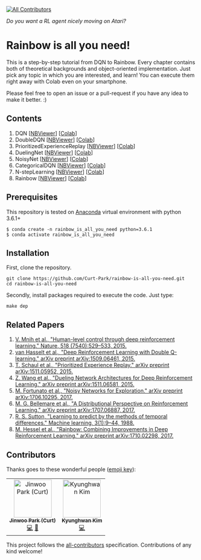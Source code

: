 [![All Contributors](https://img.shields.io/badge/all_contributors-2-orange.svg?style=flat-square)](#contributors)

*Do you want a RL agent nicely moving on Atari?*
# Rainbow is all you need!

This is a step-by-step tutorial from DQN to Rainbow.
Every chapter contains both of theoretical backgrounds and object-oriented implementation. Just pick any topic in which you are interested, and learn! You can execute them right away with Colab even on your smartphone.

Please feel free to open an issue or a pull-request if you have any idea to make it better. :)


## Contents

01. DQN [[NBViewer](https://nbviewer.jupyter.org/github/Curt-Park/rainbow-is-all-you-need/blob/master/01.dqn.ipynb)] [[Colab](https://colab.research.google.com/github/Curt-Park/rainbow-is-all-you-need/blob/master/01.dqn.ipynb)]
02. DoubleDQN [[NBViewer](https://nbviewer.jupyter.org/github/Curt-Park/rainbow-is-all-you-need/blob/master/02.double_q.ipynb)] [[Colab](https://colab.research.google.com/github/Curt-Park/rainbow-is-all-you-need/blob/master/02.double_q.ipynb)]
03. PrioritizedExperienceReplay [[NBViewer](https://nbviewer.jupyter.org/github/Curt-Park/rainbow-is-all-you-need/blob/master/03.per.ipynb)] [[Colab](https://colab.research.google.com/github/Curt-Park/rainbow-is-all-you-need/blob/master/03.per.ipynb)]
04. DuelingNet [[NBViewer](https://nbviewer.jupyter.org/github/Curt-Park/rainbow-is-all-you-need/blob/master/04.dueling.ipynb)] [[Colab](https://colab.research.google.com/github/Curt-Park/rainbow-is-all-you-need/blob/master/04.dueling.ipynb)]
05. NoisyNet [[NBViewer](https://nbviewer.jupyter.org/github/Curt-Park/rainbow-is-all-you-need/blob/master/05.noisy_net.ipynb)] [[Colab](https://colab.research.google.com/github/Curt-Park/rainbow-is-all-you-need/blob/master/05.noisy_net.ipynb)]
06. CategoricalDQN [[NBViewer](https://nbviewer.jupyter.org/github/Curt-Park/rainbow-is-all-you-need/blob/master/06.categorical_dqn.ipynb)] [[Colab](https://colab.research.google.com/github/Curt-Park/rainbow-is-all-you-need/blob/master/06.categorical_dqn.ipynb)]
07. N-stepLearning [[NBViewer](https://nbviewer.jupyter.org/github/Curt-Park/rainbow-is-all-you-need/blob/master/07.n_step_learning.ipynb)] [[Colab](https://colab.research.google.com/github/Curt-Park/rainbow-is-all-you-need/blob/master/07.n_step_learning.ipynb)]
08. Rainbow [[NBViewer](https://nbviewer.jupyter.org/github/Curt-Park/rainbow-is-all-you-need/blob/master/08.rainbow.ipynb)] [[Colab](https://colab.research.google.com/github/Curt-Park/rainbow-is-all-you-need/blob/master/08.rainbow.ipynb)]

## Prerequisites
This repository is tested on [Anaconda](https://www.anaconda.com/distribution/) virtual environment with python 3.6.1+
```
$ conda create -n rainbow_is_all_you_need python=3.6.1
$ conda activate rainbow_is_all_you_need
```

## Installation
First, clone the repository.
```
git clone https://github.com/Curt-Park/rainbow-is-all-you-need.git
cd rainbow-is-all-you-need
```

Secondly, install packages required to execute the code. Just type:
```
make dep
```

## Related Papers

01. [V. Mnih et al., "Human-level control through deep reinforcement learning." Nature, 518
(7540):529–533, 2015.](https://storage.googleapis.com/deepmind-media/dqn/DQNNaturePaper.pdf)
02. [van Hasselt et al., "Deep Reinforcement Learning with Double Q-learning." arXiv preprint arXiv:1509.06461, 2015.](https://arxiv.org/pdf/1509.06461.pdf)
03. [T. Schaul et al., "Prioritized Experience Replay." arXiv preprint arXiv:1511.05952, 2015.](https://arxiv.org/pdf/1511.05952.pdf)
04. [Z. Wang et al., "Dueling Network Architectures for Deep Reinforcement Learning." arXiv preprint arXiv:1511.06581, 2015.](https://arxiv.org/pdf/1511.06581.pdf)
05. [M. Fortunato et al., "Noisy Networks for Exploration." arXiv preprint arXiv:1706.10295, 2017.](https://arxiv.org/pdf/1706.10295.pdf)
06. [M. G. Bellemare et al., "A Distributional Perspective on Reinforcement Learning." arXiv preprint arXiv:1707.06887, 2017.](https://arxiv.org/pdf/1707.06887.pdf)
07. [R. S. Sutton, "Learning to predict by the methods of temporal differences." Machine learning, 3(1):9–44, 1988.](http://incompleteideas.net/papers/sutton-88-with-erratum.pdf)
08. [M. Hessel et al., "Rainbow: Combining Improvements in Deep Reinforcement Learning." arXiv preprint arXiv:1710.02298, 2017.](https://arxiv.org/pdf/1710.02298.pdf)

## Contributors

Thanks goes to these wonderful people ([emoji key](https://allcontributors.org/docs/en/emoji-key)):

<!-- ALL-CONTRIBUTORS-LIST:START - Do not remove or modify this section -->
<!-- prettier-ignore -->
<table><tr><td align="center"><a href="https://www.linkedin.com/in/curt-park/"><img src="https://avatars3.githubusercontent.com/u/14961526?v=4" width="100px;" alt="Jinwoo Park (Curt)"/><br /><sub><b>Jinwoo Park (Curt)</b></sub></a><br /><a href="https://github.com/Curt-Park/rainbow-is-all-you-need/commits?author=Curt-Park" title="Code">💻</a> <a href="https://github.com/Curt-Park/rainbow-is-all-you-need/commits?author=Curt-Park" title="Documentation">📖</a></td><td align="center"><a href="https://www.linkedin.com/in/kyunghwan-kim-0739a314a/"><img src="https://avatars3.githubusercontent.com/u/17582508?v=4" width="100px;" alt="Kyunghwan Kim"/><br /><sub><b>Kyunghwan Kim</b></sub></a><br /><a href="https://github.com/Curt-Park/rainbow-is-all-you-need/commits?author=MrSyee" title="Code">💻</a></td></tr></table>

<!-- ALL-CONTRIBUTORS-LIST:END -->

This project follows the [all-contributors](https://github.com/all-contributors/all-contributors) specification. Contributions of any kind welcome!
